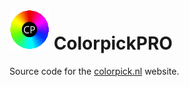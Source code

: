 # <img src="https://raw.githubusercontent.com/jetspiking/colorpickpro/main/website/colorpicklogo.png" width="64" height="64"> ColorpickPRO
Source code for the [colorpick.nl](https://colorpick.nl) website.
